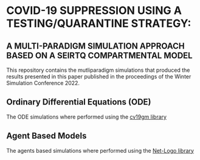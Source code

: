 # COVID-19 SUPPRESSION USING A TESTING/QUARANTINE STRATEGY: 
## A MULTI-PARADIGM SIMULATION APPROACH BASED ON A SEIRTQ COMPARTMENTAL MODEL
This repository contains the mutliparadigm simulations that produced the results presented in this paper published in the proceedings of the Winter Simulation Conference 2022.

## Ordinary Differential Equations (ODE)
The ODE simulations where performed using the [cv19gm library](https://github.com/DLab/covid19geomodeller)

## Agent Based Models
The agents based simulations where performed using the [Net-Logo library](https://ccl.northwestern.edu/netlogo/)
